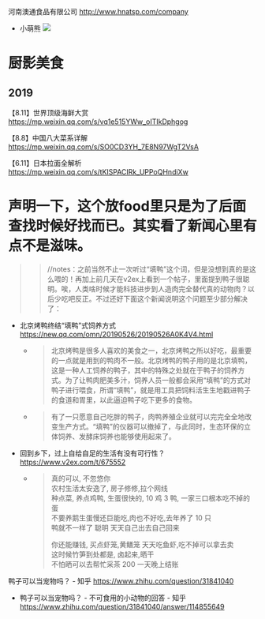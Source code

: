 
河南澳通食品有限公司 http://www.hnatsp.com/company
- 小萌熊 ![](http://www.hnatsp.com/product/8_43)

# 厨影美食

## 2019

【8.11】世界顶级海鲜大赏 https://mp.weixin.qq.com/s/vq1e515YWw_oITIkDphgog 

【8.8】中国八大菜系详解 https://mp.weixin.qq.com/s/SO0CD3YH_7E8N97WgT2VsA

【6.11】日本拉面全解析 https://mp.weixin.qq.com/s/tKISPACIRk_UPPoQHndiXw

# 声明一下，这个放food里只是为了后面查找时候好找而已。其实看了新闻心里有点不是滋味。

>> //notes：之前当然不止一次听过“填鸭”这个词，但是没想到真的是这么喂的！再加上前几天在v2ex上看到一个帖子，里面提到鸭子很聪明。唉，人类啥时候才能科技进步到人造肉完全替代真的动物肉？以后少吃吧反正。不过还好下面这个新闻说明这个问题至少部分解决了：
- 北京烤鸭终结“填鸭”式饲养方式 https://new.qq.com/omn/20190526/20190526A0K4V4.html
  * > 北京烤鸭是很多人喜欢的美食之一，北京烤鸭之所以好吃，最重要的一点就是用到的鸭肉不一般。北京烤鸭的鸭子用的是北京填鸭，这是一种人工饲养的鸭子，其中的特殊之处就在于鸭子的饲养方式。为了让鸭肉肥美多汁，饲养人员一般都会采用“填鸭”的方式对鸭子进行喂食，所谓“填鸭”，就是用工具把饲料活生生地戳进鸭子的食道和胃里，以此逼迫鸭子吃下更多的食物。
  * > 有了一只愿意自己吃胖的鸭子，肉鸭养殖企业就可以完完全全地改变生产方式。“填鸭”的仪器可以撤掉了，与此同时，生态环保的立体饲养、发酵床饲养也能够使用起来了。
- 回到乡下，过上自给自足的生活有没有可行性？ https://www.v2ex.com/t/675552
  * > 真的可以, 不忽悠你 <br> 农村生活太安逸了, 房子修修,拉个网线 <br> 种点菜, 养点鸡鸭, 生蛋很快的, 10 鸡 3 鸭, 一家三口根本吃不掉的蛋 <br> 不要养鹅生蛋慢还巨能吃,肉也不好吃,去年养了 10 只 <br> 鸭就不一样了 聪明 天天自己出去自己回来
    >
    > 你还能赚钱, 买点虾笼,黄鳝笼 天天吃鱼虾,吃不掉可以拿去卖 <br> 这时候竹笋到处都是, 卤起来,晒干 <br> 不怕晒可以去帮忙采茶 200 一天晚上结账

鸭子可以当宠物吗？ - 知乎 https://www.zhihu.com/question/31841040
- 鸭子可以当宠物吗？ - 不可食用的小动物的回答 - 知乎 https://www.zhihu.com/question/31841040/answer/114855649
